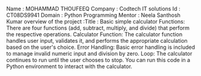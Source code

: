Name :  MOHAMMAD THOUFEEQ
Company : Codtech IT solutions
Id : CT08DS9941 
Domain : Python Programming
Mentor : Neela Santhosh Kumar
overview of the project :Title : Basic
simple calculator Functions: There
are four functions (add, subtract,
multiply, and divide) that perform the 
respective operations. Calculator 
Function: The calculator function
handles user input, validates it, and 
performs the appropriate calculation
based on the user's choice. Error
Handling: Basic error handling is 
included to manage invalid numeric 
input and division by zero. Loop: The
calculator continues to run until the
user chooses to stop. You can run
this code in a Python environment to
interact with the calculator.



